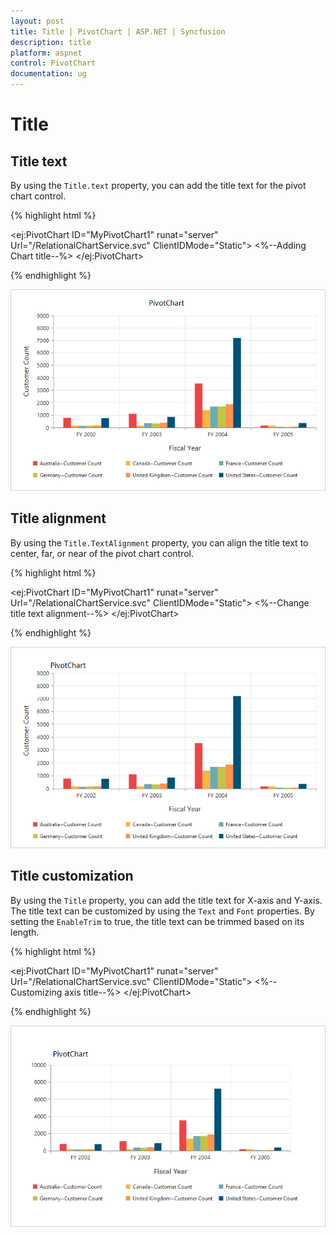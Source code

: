 ```yaml
---
layout: post
title: Title | PivotChart | ASP.NET | Syncfusion
description: title
platform: aspnet
control: PivotChart
documentation: ug
---
```


# Title

## Title text

By using the `Title.text` property, you can add the title text for the pivot chart control.

{% highlight html %}

<ej:PivotChart ID="MyPivotChart1" runat="server" Url="/RelationalChartService.svc" ClientIDMode="Static">
    <%--Adding Chart title--%>
    <Title text="PivotChart"></Title>
    <Size Width="950px" Height="460px"></Size>
</ej:PivotChart>

{% endhighlight %}

![Title text in ASP NET pivot chart control](Title_images/Title_img1.png)

## Title alignment

By using the `Title.TextAlignment` property, you can align the title text to center, far, or near of the pivot chart control.

{% highlight html %}

<ej:PivotChart ID="MyPivotChart1" runat="server" Url="/RelationalChartService.svc"  ClientIDMode="Static">
    <%--Change title text alignment--%>
    <Title text="PivotChart" TextAlignment="near"></Title>
    <Size Width="950px" Height="460px"></Size>
</ej:PivotChart>

{% endhighlight %}

![Title alignment in ASP NET pivot chart control](Title_images/Title_img2.png)

## Title customization

By using the `Title` property, you can add the title text for X-axis and Y-axis. The title text can be customized by using the `Text` and `Font` properties. By setting the `EnableTrim` to true, the title text can be trimmed based on its length.

{% highlight html %}

<ej:PivotChart ID="MyPivotChart1" runat="server" Url="/RelationalChartService.svc" ClientIDMode="Static">
    <%--Customizing axis title--%>
    <PrimaryXAxis Title-Text="Fiscal Year" Title-Font-Color="Grey" Title-Font-FontSize="16px" Title-Font-FontFamily="Segoe UI" Title-Font-FontWeight="Bold" >
    </PrimaryXAxis>
    <Size Width="950px" Height="460px"></Size>
</ej:PivotChart>

{% endhighlight %}

![Title customization in ASP NET pivot chart control](Title_images/Title_img3.png)

